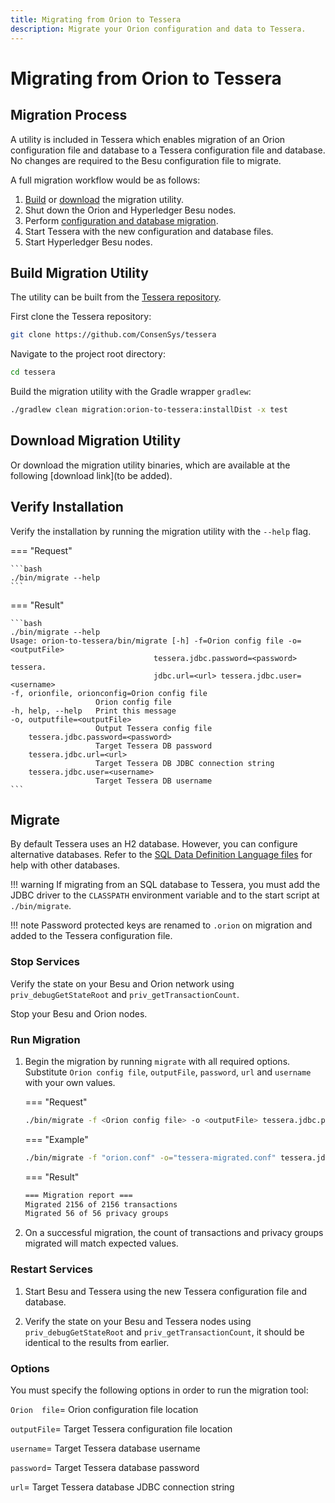 ```yaml
---
title: Migrating from Orion to Tessera
description: Migrate your Orion configuration and data to Tessera.
---
```


# Migrating from Orion to Tessera

## Migration Process

A utility is included in Tessera which enables migration of an Orion configuration
file and database to a Tessera configuration file and database. No changes are required to the Besu configuration file to migrate.

A full migration workflow would be as follows:

1. [Build](#build-migration-utility) or [download](#download-migration-utility) the migration utility.
1. Shut down the Orion and Hyperledger Besu nodes.
1. Perform [configuration and database migration](#migrate).
1. Start Tessera with the new configuration and database files.
1. Start Hyperledger Besu nodes.

## Build Migration Utility

The utility can be built from the [Tessera repository](https://github.com/ConsenSys/tessera/).

First clone the Tessera repository:

```bash
git clone https://github.com/ConsenSys/tessera
```

Navigate to the project root directory:

```bash
cd tessera
```

Build the migration utility with the Gradle wrapper `gradlew`:

```bash
./gradlew clean migration:orion-to-tessera:installDist -x test
```

## Download Migration Utility

Or download the migration utility binaries, which are available at the following [download link](to be added).

## Verify Installation

Verify the installation by running the migration utility with the `--help` flag.

=== "Request"

    ```bash
    ./bin/migrate --help
    ```

=== "Result"

    ```bash
    ./bin/migrate --help
    Usage: orion-to-tessera/bin/migrate [-h] -f=Orion config file -o=<outputFile>
                                    tessera.jdbc.password=<password> tessera.
                                    jdbc.url=<url> tessera.jdbc.user=<username>
    -f, orionfile, orionconfig=Orion config file
                       Orion config file
    -h, help, --help   Print this message
    -o, outputfile=<outputFile>
                       Output Tessera config file
        tessera.jdbc.password=<password>
                       Target Tessera DB password
        tessera.jdbc.url=<url>
                       Target Tessera DB JDBC connection string
        tessera.jdbc.user=<username>
                       Target Tessera DB username
    ```

## Migrate

By default Tessera uses an H2 database. However, you can configure alternative databases.
Refer to the [SQL Data Definition Language files](https://github.com/consensys/tessera/tree/master/ddls/create-table)
for help with other databases.

!!! warning
    If migrating from an SQL database to Tessera, you must add the JDBC driver
    to the `CLASSPATH` environment variable and to the start script at `./bin/migrate`.

!!! note
    Password protected keys are renamed to `.orion` on migration and added to the Tessera configuration file.

### Stop Services

Verify the state on your Besu and Orion network using `priv_debugGetStateRoot` and `priv_getTransactionCount`.

Stop your Besu and Orion nodes.

### Run Migration

1. Begin the migration by running `migrate` with all required options.
Substitute `Orion config file`, `outputFile`, `password`, `url` and `username` with your own values.

    === "Request"

    ```bash
    ./bin/migrate -f <Orion config file> -o <outputFile> tessera.jdbc.password <password> tessera.jdbc.url <url> tessera.jdbc.user <username>
    ```

    === "Example"

    ```bash
    ./bin/migrate -f "orion.conf" -o="tessera-migrated.conf" tessera.jdbc.password "My Secret Pass" tessera.jdbc.url "jdbc:h2:tessera1" tessera.jdbc.user "user1"
    ```

    === "Result"

    ```bash
    === Migration report ===
    Migrated 2156 of 2156 transactions
    Migrated 56 of 56 privacy groups
    ```

1. On a successful migration, the count of transactions and privacy groups migrated will match expected values.

### Restart Services

1. Start Besu and Tessera using the new Tessera configuration file and database.

1. Verify the state on your Besu and Tessera nodes using `priv_debugGetStateRoot` and `priv_getTransactionCount`, it should be identical to the results from earlier.

### Options

You must specify the following options in order to run the migration tool:

`Orion 
file`= Orion configuration file location

`outputFile`= Target Tessera configuration file location

`username`= Target Tessera database username

`password`= Target Tessera database password

`url`= Target Tessera database JDBC connection string

